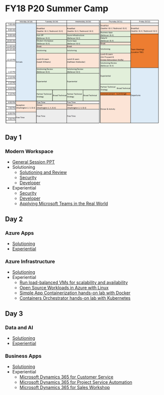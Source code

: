 # FY18 P20 Summer Camp

![Schedule](./img/schedule.png)


## Day 1
### Modern Workspace
 - [General Session PPT](./ModernWorkspace/mw-general-session.pptx)
 - Solutioning
    - [Solutioning and Review](./ModernWorkplace/MW-Solutioning-and-Review-v1.7.pptx)
    - [Security](./ModernWorkplace/security/P20ModernWorkplaceSecurity.pptx )
    - [Developer](./ModernWorkplace/dev/WorkingLife-Balance.pptx)
 - Experiential
    - [Security](./ModernWorkplace/security/)
    - [Developer](./ModernWorkplace/dev/lab1-graph-explorer.md) 
    - [Applying Microsoft Teams in the Real World](./ModernWorkplace/experiential-guide-v2.docx)

## Day 2
### Azure Apps
 - [Solutioning](https://1drv.ms/w/s!ApNjXNBDMrWt2zNEDRjyKEpH1Lgm)
 - [Experiential](https://1drv.ms/b/s!ApNjXNBDMrWt2zQbDuj6I_6WHZnR)

### Azure Infrastructure
 - [Solutioning](./AzureIaaS/solutioning.html)
 - Experiential
    - [Run load-balanced VMs for scalability and availability](./AzureIaaS/SingleRegionHALab/)
    - [Open Source Workloads in Azure with Linux](./AzureIaaS/AzureOSS/)
    - [Simple App Containerization hands-on lab with Docker](./AzureIaaS/SimpleContainers/)
    - [Containers Orchestrator hands-on lab with Kubernetes](./AzureIaaS/KubernetesContainers/)

## Day 3
### Data and AI
 - [Solutioning](./DataAi/)
 - [Experiential](https://github.com/chmitch/p20camp-dataandai)

### Business Apps
 - [Solutioning](./BusinessApps/solutioning-scenario.pdf)
 - Experiential
     - [Microsoft Dynamics 365 for Customer Service](./BusinessApps/customer-service.pdf)
     - [Microsoft Dynamics 365 for Project Service Automation](./BusinessApps/project-service-automation.pdf)
     - [Microsoft Dynamics 365 for Sales Workshop](./BusinessApps/sales-workshop.pdf)
